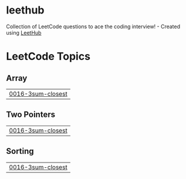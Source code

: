 # leethub
Collection of LeetCode questions to ace the coding interview! - Created using [LeetHub](https://github.com/QasimWani/LeetHub)

<!---LeetCode Topics Start-->
# LeetCode Topics
## Array
|  |
| ------- |
| [0016-3sum-closest](https://github.com/Seunghyum/leethub/tree/master/0016-3sum-closest) |
## Two Pointers
|  |
| ------- |
| [0016-3sum-closest](https://github.com/Seunghyum/leethub/tree/master/0016-3sum-closest) |
## Sorting
|  |
| ------- |
| [0016-3sum-closest](https://github.com/Seunghyum/leethub/tree/master/0016-3sum-closest) |
<!---LeetCode Topics End-->